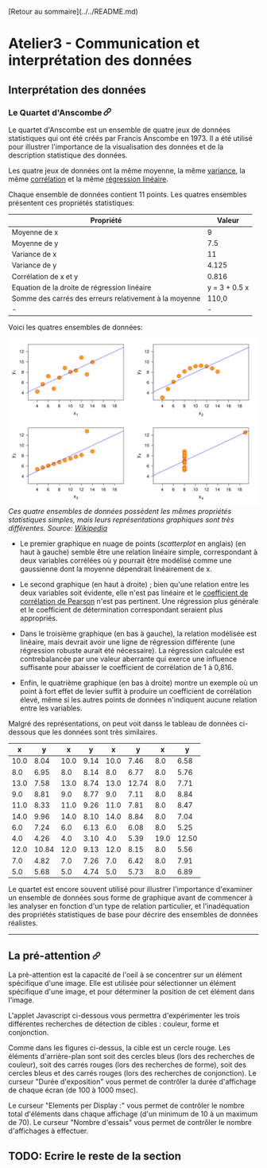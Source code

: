 <p style="text-align:left;">
    [Retour au sommaire](../../README.md)
</p>

# Atelier3 - Communication et interprétation des données

## Interprétation des données

### Le Quartet d'Anscombe <a href="Anscombe, Francis J. (1973) Graphs in statistical analysis. American Statistician, 27, 17–21" target="_blank"><img src="images/chain.png" width="15" height="15" /></a>

Le quartet d'Anscombe est un ensemble de quatre jeux de données statistiques qui ont été créés par Francis Anscombe en 1973. Il a été utilisé pour illustrer l'importance de la visualisation des données et de la description statistique des données.

Les quatre jeux de données ont la même moyenne, la même [variance](https://fr.wikipedia.org/wiki/Variance_(math%C3%A9matiques)), la même [corrélation](https://fr.wikipedia.org/wiki/Corr%C3%A9lation_(statistiques)) et la même [régression linéaire](https://fr.wikipedia.org/wiki/R%C3%A9gression_lin%C3%A9aire).

Chaque ensemble de données contient 11 points. Les quatres ensembles présentent ces propriétés statistiques:

| Propriété | Valeur |
|-----------|--------|
| Moyenne de x | 9 |
| Moyenne de y | 7.5 |
| Variance de x | 11 |
| Variance de y | 4.125 |
| Corrélation de x et y | 0.816 |
| Equation de la droite de régression linéaire | y = 3 + 0.5 x |
| Somme des carrés des erreurs relativement à la moyenne | 110,0 |
| - | - |

Voici les quatres ensembles de données:

![Quartet d'Anscombe](images/Anscombe.svg)
*Ces quatre ensembles de données possèdent les mêmes propriétés statistiques simples, mais leurs représentations graphiques sont très différentes.*
*Source: [Wikipedia](https://en.wikipedia.org/wiki/Anscombe%27s_quartet)*

* Le premier graphique en nuage de points (*scatterplot* en anglais) (en haut à gauche) semble être une relation linéaire simple, correspondant à deux variables corrélées où y pourrait être modélisé comme une gaussienne dont la moyenne dépendrait linéairement de x.

* Le second graphique (en haut à droite) ; bien qu'une relation entre les deux variables soit évidente, elle n'est pas linéaire et le [coefficient de corrélation de Pearson](http://www.biostat.ulg.ac.be/pages/Site_r/corr_pearson.html) n'est pas pertinent. Une régression plus générale et le coefficient de détermination correspondant seraient plus appropriés.

* Dans le troisième graphique (en bas à gauche), la relation modélisée est linéaire, mais devrait avoir une ligne de régression différente (une régression robuste aurait été nécessaire). La régression calculée est contrebalancée par une valeur aberrante qui exerce une influence suffisante pour abaisser le coefficient de corrélation de 1 à 0,816.

* Enfin, le quatrième graphique (en bas à droite) montre un exemple où un point à fort effet de levier suffit à produire un coefficient de corrélation élevé, même si les autres points de données n'indiquent aucune relation entre les variables.

Malgré des représentations, on peut voit danss le tableau de données ci-dessous que les données sont très similaires.


| x | y | x | y | x | y | x | y |
|---|---|---|---|---|---|---|---|
| 10.0 | 8.04 | 10.0 | 9.14 | 10.0 | 7.46 | 8.0 | 6.58 |
| 8.0 | 6.95 | 8.0 | 8.14 | 8.0 | 6.77 | 8.0 | 5.76 |
| 13.0 | 7.58 | 13.0 | 8.74 | 13.0 | 12.74 | 8.0 | 7.71 |
| 9.0 | 8.81 | 9.0 | 8.77 | 9.0 | 7.11 | 8.0 | 8.84 |
| 11.0 | 8.33 | 11.0 | 9.26 | 11.0 | 7.81 | 8.0 | 8.47 |
| 14.0 | 9.96 | 14.0 | 8.10 | 14.0 | 8.84 | 8.0 | 7.04 |
| 6.0 | 7.24 | 6.0 | 6.13 | 6.0 | 6.08 | 8.0 | 5.25 |
| 4.0 | 4.26 | 4.0 | 3.10 | 4.0 | 5.39 | 19.0 | 12.50 |
| 12.0 | 10.84 | 12.0 | 9.13 | 12.0 | 8.15 | 8.0 | 5.56 |
| 7.0 | 4.82 | 7.0 | 7.26 | 7.0 | 6.42 | 8.0 | 7.91 |
| 5.0 | 5.68 | 5.0 | 4.74 | 5.0 | 5.73 | 8.0 | 6.89 |


Le quartet est encore souvent utilisé pour illustrer l'importance d'examiner un ensemble de données sous forme de graphique avant de commencer à les analyser en fonction d'un type de relation particulier, et l'inadéquation des propriétés statistiques de base pour décrire des ensembles de données réalistes.

---

## La pré-attention <a href="https://www.ncbi.nlm.nih.gov/pmc/articles/PMC6513732/" target="_blank"><img src="images/chain.png" width="15" height="15" /></a>

La pré-attention est la capacité de l'oeil à se concentrer sur un élément spécifique d'une image. Elle est utilisée pour sélectionner un élément spécifique d'une image, et pour déterminer la position de cet élément dans l'image.

L'applet Javascript ci-dessous vous permettra d'expérimenter les trois différentes recherches de détection de cibles : couleur, forme et conjonction.

Comme dans les figures ci-dessus, la cible est un cercle rouge. Les éléments d'arrière-plan sont soit des cercles bleus (lors des recherches de couleur), soit des carrés rouges (lors des recherches de forme), soit des cercles bleus et des carrés rouges (lors des recherches de conjonction). Le curseur "Durée d'exposition" vous permet de contrôler la durée d'affichage de chaque écran (de 100 à 1000 msec).

Le curseur "Elements per Display :" vous permet de contrôler le nombre total d'éléments dans chaque affichage (d'un minimum de 10 à un maximum de 70). Le curseur "Nombre d'essais" vous permet de contrôler le nombre d'affichages à effectuer.


## TODO: Ecrire le reste de la section